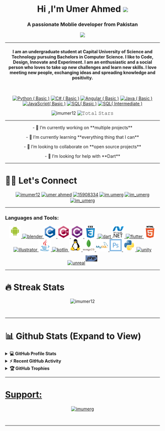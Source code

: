 <h1 align="center">Hi ,I'm Umer Ahmed <img src="https://media.giphy.com/media/hvRJCLFzcasrR4ia7z/giphy.gif" width="35"></h1>
<h3 align="center">A passionate Moblie developer from Pakistan</h3>

<p align="center">
  <a href="https://github.com/DenverCoder1/readme-typing-svg"><img src="https://readme-typing-svg.herokuapp.com?lines=Computer+Science+Student;Moblie+Developer;Lazy+Programmer;Always%20learning%20new%20things&center=true&width=500&height=50"></a>
</p>
<hr/>
<h4 align="center">I am an undergraduate student at Capital University of Science and Technology pursuing Bachelors in Computer Science. I like to Code, Design, Innovate and Experiment. I am an enthusiastic and a social person who loves to take up new challenges and learn new skills. I love meeting new people, exchanging ideas and spreading knowledge and positivity.</h4>
<br>


<p align="center">
	<a href="https://github.com/imumer12/imumer12/blob/main/Resources/C_python%20(Basic).png"><img src="https://github.com/imumer12/imumer12/blob/main/Resources/python%20(Basic).png" alt="Python ( Basic )"/></a>
	<a href="https://github.com/imumer12/imumer12/blob/main/Resources/C_C%23.png"><img src="https://github.com/imumer12/imumer12/blob/main/Resources/C%23%20(Basic).png" alt="C# ( Basic )"/></a>
	<a href="https://github.com/imumer12/imumer12/blob/main/Resources/C_Angular(B).png"><img src="https://github.com/imumer12/imumer12/blob/main/Resources/Angular%20(Basic).png" alt="Angular ( Basic )"/></a>
	<a href="https://github.com/imumer12/imumer12/blob/main/Resources/C_Java(B).png"><img src="https://github.com/imumer12/imumer12/blob/main/Resources/Java%20(Basic).png" alt="Java ( Basic )"/></a>
	<a href="https://github.com/imumer12/imumer12/blob/main/Resources/C_javaScript(B).png"><img src="https://github.com/imumer12/imumer12/blob/main/Resources/JavaScript%20(Basic).png" alt="JavaScript( Basic )"/></a>
	<a href="https://github.com/imumer12/imumer12/blob/main/Resources/C_SQL(B).png"><img src="https://github.com/imumer12/imumer12/blob/main/Resources/SQL%20(Basic).png" alt="SQL( Basic )"/></a>
	<a href="https://github.com/imumer12/imumer12/blob/main/Resources/C_SQL(I).png"><img src="https://github.com/imumer12/imumer12/blob/main/Resources/SQL%20(Intermediate).png" alt="SQL( Intermediate )"/></a>
</p>


<p align="center"> <img src="https://komarev.com/ghpvc/?username=imumer12&label=Profile%20views&color=0e75b6&style=flat" alt="imumer12" /> 
<img src="https://img.shields.io/github/stars/imumer12?label=Stars" alt="𝚃𝚘𝚝𝚊𝚕 𝚂𝚝𝚊𝚛𝚜"> 
</p>




<hr/>
<p align="center">
- 🔭 I’m currently working on **multiple projects**
</p>
<p align="center">
- 🌱 I’m currently learning **everything thing that I can**
</p>
<p align="center">
- 👯 I’m looking to collaborate on **open source projects**
</p>	
<p align="center">
- 🤝 I’m looking for help with **Dart**
</p>

<hr/>



# 🙋‍♀️ Let's Connect
<p align="center">
<a href="https://dev.to/imumer12" target="blank"><img align="center" src="https://cdn.jsdelivr.net/npm/simple-icons@3.0.1/icons/dev-dot-to.svg" alt="imumer12" height="30" width="40" /></a>
<a href="https://www.linkedin.com/in/umer-ahmed-858049220/" target="blank"><img align="center" src="https://raw.githubusercontent.com/rahuldkjain/github-profile-readme-generator/master/src/images/icons/Social/linked-in-alt.svg" alt="umer ahmed" height="30" width="40" /></a>
<a href="https://stackoverflow.com/users/15908334" target="blank"><img align="center" src="https://raw.githubusercontent.com/rahuldkjain/github-profile-readme-generator/master/src/images/icons/Social/stack-overflow.svg" alt="15908334" height="30" width="40" /></a>
<a href="https://fb.com/im.umerg" target="blank"><img align="center" src="https://raw.githubusercontent.com/rahuldkjain/github-profile-readme-generator/master/src/images/icons/Social/facebook.svg" alt="im.umerg" height="30" width="40" /></a>
<a href="https://instagram.com/im_umerg" target="blank"><img align="center" src="https://raw.githubusercontent.com/rahuldkjain/github-profile-readme-generator/master/src/images/icons/Social/instagram.svg" alt="im_umerg" height="30" width="40" /></a>
<a href="https://www.hackerrank.com/im_umerg" target="blank"><img align="center" src="https://raw.githubusercontent.com/rahuldkjain/github-profile-readme-generator/master/src/images/icons/Social/hackerrank.svg" alt="im_umerg" height="30" width="40" /></a>
</p>
<hr/>


<h3 align="left">Languages and Tools:</h3>
<p align="center"> <a href="https://developer.android.com" target="_blank"> <img src="https://raw.githubusercontent.com/devicons/devicon/master/icons/android/android-original-wordmark.svg" alt="android" width="40" height="40"/> </a> <a href="https://www.blender.org/" target="_blank"> <img src="https://download.blender.org/branding/community/blender_community_badge_white.svg" alt="blender" width="40" height="40"/> </a> <a href="https://www.cprogramming.com/" target="_blank"> <img src="https://raw.githubusercontent.com/devicons/devicon/master/icons/c/c-original.svg" alt="c" width="40" height="40"/> </a> <a href="https://www.w3schools.com/cpp/" target="_blank"> <img src="https://raw.githubusercontent.com/devicons/devicon/master/icons/cplusplus/cplusplus-original.svg" alt="cplusplus" width="40" height="40"/> </a> <a href="https://www.w3schools.com/cs/" target="_blank"> <img src="https://raw.githubusercontent.com/devicons/devicon/master/icons/csharp/csharp-original.svg" alt="csharp" width="40" height="40"/> </a> <a href="https://www.w3schools.com/css/" target="_blank"> <img src="https://raw.githubusercontent.com/devicons/devicon/master/icons/css3/css3-original-wordmark.svg" alt="css3" width="40" height="40"/> </a> <a href="https://dart.dev" target="_blank"> <img src="https://www.vectorlogo.zone/logos/dartlang/dartlang-icon.svg" alt="dart" width="40" height="40"/> </a> <a href="https://dotnet.microsoft.com/" target="_blank"> <img src="https://raw.githubusercontent.com/devicons/devicon/master/icons/dot-net/dot-net-original-wordmark.svg" alt="dotnet" width="40" height="40"/> </a> <a href="https://flutter.dev" target="_blank"> <img src="https://www.vectorlogo.zone/logos/flutterio/flutterio-icon.svg" alt="flutter" width="40" height="40"/> </a> <a href="https://www.w3.org/html/" target="_blank"> <img src="https://raw.githubusercontent.com/devicons/devicon/master/icons/html5/html5-original-wordmark.svg" alt="html5" width="40" height="40"/> </a> <a href="https://www.adobe.com/in/products/illustrator.html" target="_blank"> <img src="https://www.vectorlogo.zone/logos/adobe_illustrator/adobe_illustrator-icon.svg" alt="illustrator" width="40" height="40"/> </a> <a href="https://www.java.com" target="_blank"> <img src="https://raw.githubusercontent.com/devicons/devicon/master/icons/java/java-original.svg" alt="java" width="40" height="40"/> </a> <a href="https://kotlinlang.org" target="_blank"> <img src="https://www.vectorlogo.zone/logos/kotlinlang/kotlinlang-icon.svg" alt="kotlin" width="40" height="40"/> </a> <a href="https://www.linux.org/" target="_blank"> <img src="https://raw.githubusercontent.com/devicons/devicon/master/icons/linux/linux-original.svg" alt="linux" width="40" height="40"/> </a> <a href="https://www.mongodb.com/" target="_blank"> <img src="https://raw.githubusercontent.com/devicons/devicon/master/icons/mongodb/mongodb-original-wordmark.svg" alt="mongodb" width="40" height="40"/> </a> <a href="https://www.mysql.com/" target="_blank"> <img src="https://raw.githubusercontent.com/devicons/devicon/master/icons/mysql/mysql-original-wordmark.svg" alt="mysql" width="40" height="40"/> </a> <a href="https://www.photoshop.com/en" target="_blank"> <img src="https://raw.githubusercontent.com/devicons/devicon/master/icons/photoshop/photoshop-line.svg" alt="photoshop" width="40" height="40"/> </a> <a href="https://www.python.org" target="_blank"> <img src="https://raw.githubusercontent.com/devicons/devicon/master/icons/python/python-original.svg" alt="python" width="40" height="40"/> </a> <a href="https://unity.com/" target="_blank"> <img src="https://www.vectorlogo.zone/logos/unity3d/unity3d-icon.svg" alt="unity" width="40" height="40"/> </a> <a href="https://unrealengine.com/" target="_blank"> <img src="https://raw.githubusercontent.com/kenangundogan/fontisto/036b7eca71aab1bef8e6a0518f7329f13ed62f6b/icons/svg/brand/unreal-engine.svg" alt="unreal" width="40" height="40"/><img src="https://raw.githubusercontent.com/devicons/devicon/master/icons/php/php-original.svg" alt="php" width="40" height="40"/> </a> <a href="https://www.python.org" target="_blank" rel="noreferrer"> </a> </p>

<hr/>

# 🔥 Streak Stats 
<p align="center"><img src="https://github-readme-streak-stats.herokuapp.com/?user=imumer12&theme=tokyonight_duo" alt="imumer12"  /></p>

<br/>
<hr/>


# 📊 Github Stats (Expand to View) 

<details> 
  <summary><b>💻 GitHub Profile Stats</b></summary>
  <br/>
	
<p align="center"></p>
  <p align="center">  
	  
  <a href="https://github.com/imumer12"><img alt="Candida's Github Stats" src="https://github-readme-stats.vercel.app/api?username=imumer12&show_icons=true&count_private=true&theme=tokyonight" height="192px"/></a>
</p>
<br/>
  &nbsp;
  <p align="center">
	 <img align="left" src="https://github-readme-stats.vercel.app/api/top-langs?username=imumer12&show_icons=true&locale=en&layout=tokyonight" alt="imumer12" />
</p>
  <br/>


</p>
  <b>Note:</b> Top languages is only a metric of the languages my public code consists of and doesn't reflect experience or skill level.
  </p>
</details>


<details>
  <summary><b>⚡ Recent GitHub Activity</b></summary>
  <br/>

[![Ashutosh's github activity graph](https://activity-graph.herokuapp.com/graph?username=imumer12&theme=react-dark)](https://github.com/imumer12)

  <br/>
</details>

<details>
  <summary><b>🏆 GitHub Trophies</b></summary>
  <br/>
  <p align="center">
  <a href="https://github.com/imumer12/">
  <img alig src="https://github-profile-trophy.vercel.app/?username=imumer12&no-bg=true&no-frame=true&theme=darkhub&column=6" />
  </p>
</details>	

<hr/>

# Support:
<p align="center"><a href="https://www.buymeacoffee.com/imumerg"> <img align="center" src="https://cdn.buymeacoffee.com/buttons/v2/default-yellow.png" height="50" width="210" alt="imumerg" /></a></p><br>
<hr/>
